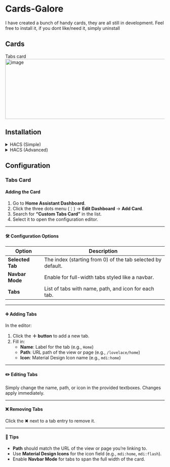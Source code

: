 # Cards-Galore

I have created a bunch of handy cards, they are all still in development.
Feel free to install it, if you dont like/need it, simply uninstall

## Cards

Tabs card <img width="2042" height="190" alt="image" src="https://github.com/user-attachments/assets/9652aaf2-5dfb-4437-816d-f7bf67dfe6c8" />



## Installation

<details>
<summary>HACS (Simple)</summary>
Simply press the add button
<a href="https://my.home-assistant.io/redirect/supervisor_add_addon_repository/?repository_url=https%3A%2F%2Fgithub.com%2FDangerdangerau%2FCards-Galore" target="_blank" rel="noreferrer noopener"><img src="https://my.home-assistant.io/badges/supervisor_add_addon_repository.svg" alt="Open your Home Assistant instance and show the add add-on repository dialog with a specific repository URL pre-filled." /></a>
</details>

<details>
<summary>HACS (Advanced)</summary>
1. Open HACS in your Home Assistant instance
2. Click the three dots in the top right corner
3. Select "Custom repositories"
4. Add `Dangerdangerau/Cards-Galore` as a repository
5. Set category to "Dashboard"
6. Click "Add"
7. Search for "Cards Galore"
8. Install it and reload your browser
</details>

## Configuration
### Tabs Card

#### Adding the Card

1. Go to **Home Assistant Dashboard**.
2. Click the three dots menu (⋮) → **Edit Dashboard** → **Add Card**.
3. Search for **“Custom Tabs Card”** in the list.
4. Select it to open the configuration editor.

---

#### 🛠 Configuration Options

| Option             | Description                                              |
|--------------------|----------------------------------------------------------|
| **Selected Tab**   | The index (starting from 0) of the tab selected by default. |
| **Navbar Mode**    | Enable for full-width tabs styled like a navbar.         |
| **Tabs**           | List of tabs with name, path, and icon for each tab.     |

---

#### ➕ Adding Tabs

In the editor:  
1. Click the **＋ button** to add a new tab.  
2. Fill in:  
   - **Name**: Label for the tab (e.g., `Home`)  
   - **Path**: URL path of the view or page (e.g., `/lovelace/home`)  
   - **Icon**: Material Design Icon name (e.g., `mdi:home`)  

---

#### ✏️ Editing Tabs

Simply change the name, path, or icon in the provided textboxes. Changes apply immediately.

---

#### ❌ Removing Tabs

Click the ✖ next to a tab entry to remove it.

---

#### 🌟 Tips

- **Path** should match the URL of the view or page you’re linking to.  
- Use **Material Design Icons** for the icon field (e.g., `mdi:home`, `mdi:flash`).  
- Enable **Navbar Mode** for tabs to span the full width of the card.
